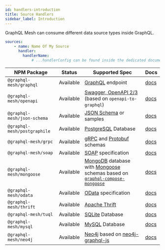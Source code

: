 ```yaml
---
id: handlers-introduction
title: Source Handlers
sidebar_label: Introduction
---
```


GraphQL Mesh can consume different data source types inside GraphQL.

```yml
sources:
    - name: Name Of My Source
      handler:
        handlerName:
            # ...handlerConfig can be found inside the dedicated documentation
```

| NPM Package                  | Status    | Supported Spec                                                                                                                                                                             | Docs                                |
| ---------------------------- | --------- | ------------------------------------------------------------------------------------------------------------------------------------------------------------------------------------------ | ----------------------------------- |
| `@graphql-mesh/graphql`      | Available | [GraphQL](https://graphql.org) endpoint                                                                                                                                                    | [docs](/docs/handlers/graphql)      |
| `@graphql-mesh/openapi`      | Available | [Swagger, OpenAPI 2/3](https://swagger.io) (based on `openapi-to-graphql`)                                                                                                                 | [docs](/docs/handlers/openapi)      |
| `@graphql-mesh/json-schema`  | Available | [JSON Schema](https://json-schema.org) or samples                                                                                                                                          | [docs](/docs/handlers/json-schema)  |
| `@graphql-mesh/postgraphile` | Available | [PostgreSQL](https://postgresql.org) Database                                                                                                                                              | [docs](/docs/handlers/postgraphile) |
| `@graphql-mesh/grpc`         | Available | [gRPC](https://grpc.io) and [Protobuf](https://en.wikipedia.org/wiki/Protocol_Buffers) schemas                                                                                             | [docs](/docs/handlers/grpc)         |
| `@graphql-mesh/soap`         | Available | [SOAP](https://en.wikipedia.org/wiki/SOAP) specification                                                                                                                                   | [docs](/docs/handlers/soap)         |
| `@graphql-mesh/mongoose`     | Available | [MongoDB](https://mongodb.com) database with [Mongoose](https://mongoosejs.com) schemas based on [`graphql-compose-mongoose`](https://github.com/graphql-compose/graphql-compose-mongoose) | [docs](/docs/handlers/mongoose)     |
| `@graphql-mesh/odata`        | Available | [OData](https://odata.org) specification                                                                                                                                                   | [docs](/docs/handlers/odata)        |
| `@graphql-mesh/thrift`       | Available | [Apache Thrift](https://thrift.apache.org)                                                                                                                                                 | [docs](/docs/handlers/thrift)       |
| `@graphql-mesh/tuql`         | Available | [SQLite](https://sqlite.org/index.html) Database                                                                                                                                           | [docs](/docs/handlers/tuql)         |
| `@graphql-mesh/mysql`        | Available | [MySQL](https://mysql.com) Database                                                                                                                                                        | [docs](/docs/handlers/mysql)        |
| `@graphql-mesh/neo4j`        | Available | [Neo4j](https://neo4j.com) based on [neo4j-graphql-js](https://github.com/neo4j-graphql/neo4j-graphql-js)                                                                                  | [docs](/docs/handlers/neo4j)        |
